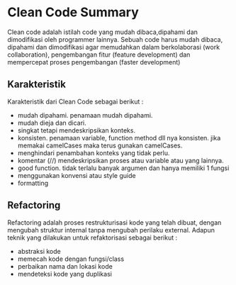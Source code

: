 # Clean Code Summary
Clean code adalah istilah code yang mudah dibaca,dipahami dan dimodifikasi oleh programmer lainnya. Sebuah code harus mudah dibaca, dipahami dan dimodifikasi agar memudahkan dalam berkolaborasi (work collaboration), pengembangan fitur (feature development) dan mempercepat proses pengembangan (faster development)

## Karakteristik
Karakteristik dari Clean Code sebagai berikut :
- mudah dipahami. penamaan mudah dipahami.
- mudah dieja dan dicari.
- singkat tetapi mendeskripsikan konteks.
- konsisten. penamaan variable, function method dll nya konsisten. jika memakai camelCases maka terus gunakan camelCases.
- menghindari penambahan konteks yang tidak perlu.
- komentar (//) mendeskripsikan proses atau variable atau yang lainnya.
- good function. tidak terlalu banyak argumen dan hanya memiliki 1 fungsi
- menggunakan konvensi atau style guide
- formatting

## Refactoring
Refactoring adalah proses restrukturisasi kode yang telah dibuat, dengan mengubah struktur internal tanpa mengubah perilaku  external. Adapun teknik yang dilakukan untuk refaktorisasi sebagai berikut :
- abstraksi kode
- memecah kode dengan fungsi/class
- perbaikan nama dan lokasi kode
- mendeteksi kode yang duplikasi
